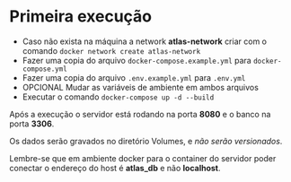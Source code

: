 # Primeira execução

* Caso não exista na máquina a network **atlas-network** criar com o comando `docker network create atlas-network`
* Fazer uma copia do arquivo `docker-compose.example.yml` para `docker-compose.yml`
* Fazer uma copia do arquivo `.env.example.yml` para `.env.yml`
* OPCIONAL Mudar as variáveis de ambiente em ambos arquivos
* Executar o comando `docker-compose up -d --build`

Após a execução o servidor está rodando na porta **8080** e o banco na porta **3306**.

Os dados serão gravados no diretório Volumes, e *não serão versionados*.

Lembre-se que em ambiente docker para o container do servidor poder conectar o endereço do host é **atlas_db** e não **localhost**.



